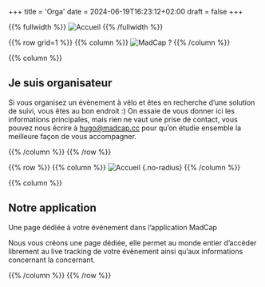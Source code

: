 +++
title = 'Orga'
date = 2024-06-19T16:23:12+02:00
draft = false
+++


{{% fullwidth %}}
![Accueil](/orga/im-orga-000.JPG)
{{% /fullwidth %}}




{{% row grid=1  %}}
{{% column %}}
![MadCap ?](/orga/im-orga-001.png)
{{% /column %}}

{{% column %}}
## Je suis organisateur

Si vous organisez un évènement à vélo et êtes en recherche d’une solution de suivi, vous êtes au bon endroit :) On essaie de vous donner ici les informations principales, mais rien ne vaut une prise de contact, vous pouvez nous écrire à hugo@madcap.cc pour qu’on étudie ensemble la meilleure façon de vous accompagner.

{{% /column %}}
{{% /row %}}

{{% row  %}}
{{% column %}}
![Accueil](/orga/im-orga-002.png)
{.no-radius}
{{% /column %}}

{{% column %}}
## Notre application

Une page dédiée à votre événement dans l’application MadCap

Nous vous créons une page dédiée, elle permet au monde entier d’accéder librement au live tracking de votre évènement ainsi qu’aux informations concernant la concernant.

{{% /column %}}
{{% /row %}}